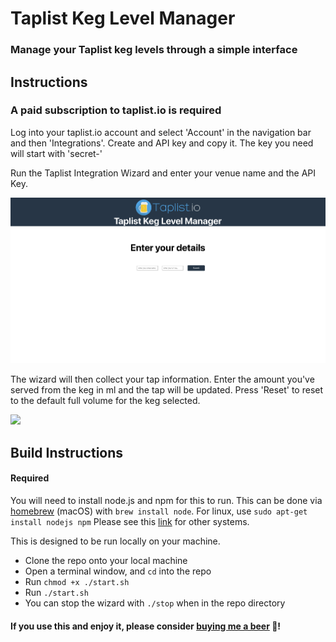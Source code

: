 # Taplist Keg Level Manager

### Manage your Taplist keg levels through a simple interface

## Instructions

### A paid subscription to taplist.io is required

Log into your taplist.io account and select 'Account' in the navigation bar and then 'Integrations'. Create and API key and copy it. The key you need will start with 'secret-'

Run the Taplist Integration Wizard and enter your venue name and the API Key.

![](./taplist-keg-level-manager-first.png)

The wizard will then collect your tap information. Enter the amount you've served from the keg in ml and the tap will be updated. Press 'Reset' to reset to the default full volume for the keg selected.

![](./taplist-keg-level-manager.png)

## Build Instructions

#### Required

You will need to install node.js and npm for this to run. This can be done via [homebrew](https://brew.sh/) (macOS) with `brew install node`. For linux, use `sudo apt-get install nodejs npm` Please see this [link](https://nodejs.org/en/download/package-manager) for other systems.

This is designed to be run locally on your machine.

- Clone the repo onto your local machine
- Open a terminal window, and `cd` into the repo
- Run `chmod +x ./start.sh`
- Run `./start.sh`
- You can stop the wizard with `./stop` when in the repo directory

#### If you use this and enjoy it, please consider [buying me a beer](https://www.buymeacoffee.com/joehannisjp) 🍺!
